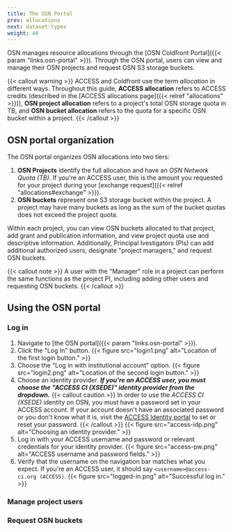 ```yaml
---
title: The OSN Portal
prev: allocations
next: dataset-types
weight: 40
---
```


OSN manages resource allocations through the [OSN Coldfront Portal]({{< param "links.osn-portal" >}}). Through the OSN portal, users can view and manage their OSN projects and 
request OSN S3 storage buckets. 

{{< callout warning >}}
ACCESS and Coldfront use the term *allocation* in different ways. Throughout
this guide, **ACCESS allocation** refers to ACCESS credits (described in the [ACCESS allocations page]({{< relref "allocations" >}})), **OSN project allocation** refers to a project's total OSN storage quota in TB, and **OSN bucket allocation** refers to the quota for a specific OSN bucket within a project.
{{< /callout >}}

## OSN portal organization

The OSN portal organizes OSN allocations into two tiers: 

1. **OSN Projects** identify the full allocation and have an *OSN Network Quota (TB)*.
If you're an ACCESS user, this is the amount you requested for your project
during your [exchange request]({{< relref "allocations#exchange" >}}).
2. **OSN buckets** represent one S3 storage bucket within the project. A project 
may have many buckets as long as the sum of the bucket quotas does not exceed 
the project quota.

Within each project, you can view OSN buckets allocated to that project, add
grant and publication information, and view project quota use and descriptive 
information. Additionally, Principal Ivestigators (PIs) can add additional 
authorized users, designate "project managers," and request OSN buckets.

{{< callout note >}}
A user with the "Manager" role in a project can perform the same functions 
as the project PI, including adding other users and requesting OSN buckets.
{{< /callout >}}


## Using the OSN portal

### Log in

1. Navigate to [the OSN portal]({{< param "links.osn-portal" >}}).
2. Click the "Log In" button.
{{< figure src="login1.png" alt="Location of the first login button." >}}
3. Choose the "Log in with institutional account" option. 
{{< figure src="login2.png" alt="Location of the second login button." >}}
4. Choose an identity provider. ***If you're an ACCESS user, you must choose the "ACCESS CI (XSEDE)" identity provider from the dropdown.***
{{< callout caution >}}
In order to use the *ACCESS CI (XSEDE)* identity on OSN, you must have a password
set in your ACCESS account. If your account doesn't have an associated password
or you don't know what it is, visit the [ACCESS Identity portal](https://operations.access-ci.org/identity/new-user-setup#set-reset-your-access-ci-password)
to set or reset your password.
{{< /callout >}}
{{< figure src="access-idp.png" alt="Choosing an identity provider." >}}
5. Log in with your ACCESS username and password or relevant credentials for your identity provider.
{{< figure src="access-pw.png" alt="ACCESS username and password fields." >}}
6. Verify that the username on the navigation bar matches what you expect. If 
you're an ACCESS user, it should say `<username>@access-ci.org (ACCESS)`. 
{{< figure src="logged-in.png" alt="Successful log in." >}}

### Manage project users

### Request OSN buckets

<!-- -   Principal Investigator - Responsible for the allocation and serves
    as either the Data Manager or the Alternate Data Manager for the
    allocation.

-   Data Manager:

    > -   Adds/removes data curators and data managers
    > -   Adds/removes end users for protected data
    > -   Maintain Data Set Landing Page Information
    > -   Monitors capacity vs utilization and requests allocation
    >     changes when needed

-   The OSN Portal is used by PIs/Data managers to manage their
    allocations. The Portal uses CiLogon for authentication, and
    provides bucket administration tools to the PI/Data Manager who
    requested the allocation. When requesting an allocation, the PI
    provides an identity that is recognized by CILogon. After the bucket
    is created, the PI can log in to the OSN Portal and administer
    access to the bucket.

-   Data Curator - Maintains the data set

-   End User:

    > -   Has read access to all of the data in the bucket.
    >     Public-access buckets allow access to anyone who has the name
    >     of the pod and bucket. Authenticated access buckets allow
    >     access to anyone who has the READ key.
    > -   Registers via any identity service that is trusted by the data
    >     manager (InCommon, ORCID, Github, Google, Amazon, etc.
    > -   Logs in after receiving an invitation from a Data Manager or
    >     OSN Operations -->
